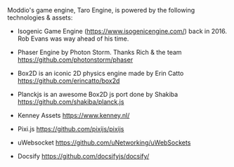Moddio's game engine, Taro Engine, is powered by the following technologies & assets:

- Isogenic Game Engine (https://www.isogenicengine.com/) back in 2016. Rob Evans was way ahead of his time.

- Phaser Engine by Photon Storm. Thanks Rich & the team https://github.com/photonstorm/phaser

- Box2D is an iconic 2D physics engine made by Erin Catto https://github.com/erincatto/box2d

- Planckjs is an awesome Box2D js port done by Shakiba https://github.com/shakiba/planck.js

- Kenney Assets https://www.kenney.nl/

- Pixi.js https://github.com/pixijs/pixijs

- uWebsocket https://github.com/uNetworking/uWebSockets

- Docsify https://github.com/docsifyjs/docsify/